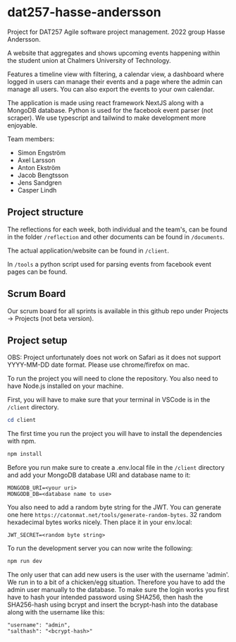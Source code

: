 # dat257-hasse-andersson
Project for DAT257 Agile software project management. 2022 group Hasse Andersson.

A website that aggregates and shows upcoming events happening within the student union at Chalmers University of Technology.

Features a timeline view with filtering, a calendar view, a dashboard where logged in users can manage their events and a page where the admin can manage all users.
You can also export the events to your own calendar.

The application is made using react framework NextJS along with a MongoDB database. Python is used for the facebook event parser (not scraper).
We use typescript and tailwind to make development more enjoyable.

Team members:
- Simon Engström
- Axel Larsson
- Anton Ekström
- Jacob Bengtsson
- Jens Sandgren
- Casper Lindh

## Project structure
The reflections for each week, both individual and the team's, can be found in the folder `/reflection` and other documents can be found in `/documents`.

The actual application/website can be found in `/client`.

In `/tools` a python script used for parsing events from facebook event pages can be found.

## Scrum Board
Our scrum board for all sprints is available in this github repo under Projects -> Projects (not beta version).

## Project setup
OBS: Project unfortunately does not work on Safari as it does not support YYYY-MM-DD date format. Please use chrome/firefox on mac.

To run the project you will need to clone the repository. You also need to have Node.js installed on your machine.

First, you will have to make sure that your terminal in VSCode is in the `/client` directory.
```powershell
cd client
```

The first time you run the project you will have to install the dependencies with npm.
```powershell
npm install
```

Before you run make sure to create a .env.local file in the `/client` directory and add your MongoDB database URI and database name to it:
```
MONGODB_URI=<your uri>
MONGODB_DB=<database name to use>
```

You also need to add a random byte string for the JWT. You can generate one here `https://catonmat.net/tools/generate-random-bytes`.
32 random hexadecimal bytes works nicely. Then place it in your env.local:
```
JWT_SECRET=<random byte string>
```

To run the development server you can now write the following:
```powershell
npm run dev
```
The only user that can add new users is the user with the username 'admin'. We run in to a bit of a chicken/egg situation. Therefore you have to add the admin user manually to the database. To make sure the login works you first have to hash your intended password using SHA256, then hash the SHA256-hash using bcrypt and insert the bcrypt-hash into the database along with the username like this:
```
"username": "admin",
"salthash": "<bcrypt-hash>"
```

